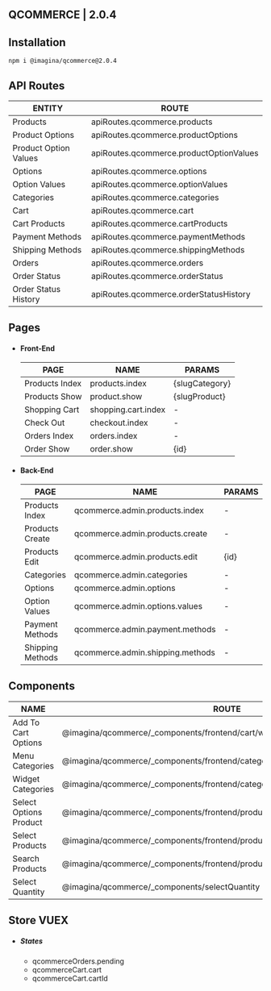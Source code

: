 ## QCOMMERCE  | 2.0.4

## Installation

`` npm i @imagina/qcommerce@2.0.4 ``

## API Routes

| ENTITY | ROUTE |
| ------------- | ------------- |
| Products  | apiRoutes.qcommerce.products  |
| Product Options  | apiRoutes.qcommerce.productOptions |
| Product Option Values  | apiRoutes.qcommerce.productOptionValues |
| Options  | apiRoutes.qcommerce.options |
| Option Values  | apiRoutes.qcommerce.optionValues |
| Categories  | apiRoutes.qcommerce.categories |
| Cart  | apiRoutes.qcommerce.cart |
| Cart Products  | apiRoutes.qcommerce.cartProducts |
| Payment Methods | apiRoutes.qcommerce.paymentMethods |
| Shipping Methods | apiRoutes.qcommerce.shippingMethods |
| Orders  | apiRoutes.qcommerce.orders |
| Order Status  | apiRoutes.qcommerce.orderStatus |
| Order Status History  | apiRoutes.qcommerce.orderStatusHistory |

## Pages

- #### Front-End

  | PAGE | NAME | PARAMS |
  | ------------- | ------------- | ------------- |
  | Products Index | products.index | {slugCategory} |
  | Products Show | product.show | {slugProduct} | 
  | Shopping Cart | shopping.cart.index | - | 
  | Check Out | checkout.index | - |
  | Orders Index | orders.index | - |
  | Order Show | order.show | {id} |
  
- #### Back-End

  | PAGE | NAME | PARAMS |
  | ------------- | ------------- | ------------- |
  | Products Index | qcommerce.admin.products.index | - |
  | Products Create | qcommerce.admin.products.create | - |
  | Products Edit | qcommerce.admin.products.edit | {id} |
  | Categories | qcommerce.admin.categories | - |
  | Options | qcommerce.admin.options | - |
  | Option Values | qcommerce.admin.options.values | - |
  | Payment Methods | qcommerce.admin.payment.methods | - |
  | Shipping Methods | qcommerce.admin.shipping.methods | - |
  
## Components  

  | NAME | ROUTE |
  | ------------- | ------------- |
  | Add To Cart Options | @imagina/qcommerce/_components/frontend/cart/widgets/addToCartOptions |
  | Menu Categories | @imagina/qcommerce/_components/frontend/categories/menu |
  | Widget Categories | @imagina/qcommerce/_components/frontend/categories/widgetCircles |
  | Select Options Product | @imagina/qcommerce/_components/frontend/products/widgets/selectOptionsProduct |
  | Select Products | @imagina/qcommerce/_components/frontend/products/widgets/selectProducts |
  | Search Products | @imagina/qcommerce/_components/frontend/products/search |
  | Select Quantity | @imagina/qcommerce/_components/selectQuantity |

## Store VUEX  
- ##### States
  - qcommerceOrders.pending
  - qcommerceCart.cart
  - qcommerceCart.cartId
